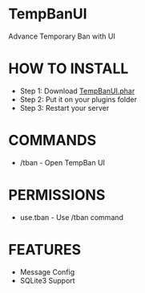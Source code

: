 # TempBanUI
Advance Temporary Ban with UI

# HOW TO INSTALL
* Step 1: Download [TempBanUI.phar](https://poggit.pmmp.io/r/26116/TempBanUI_dev-1.phar)
* Step 2: Put it on your plugins folder
* Step 3: Restart your server

# COMMANDS
* /tban - Open TempBan UI

# PERMISSIONS
* use.tban - Use /tban command

# FEATURES
* Message Config
* SQLite3 Support
